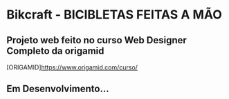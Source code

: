 # Bikcraft - BICIBLETAS FEITAS A MÃO

## Projeto web feito no curso Web Designer Completo da origamid

[ORIGAMID]https://www.origamid.com/curso/

## Em Desenvolvimento...